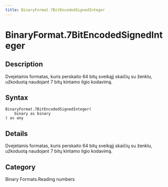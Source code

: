 ```yaml
---
title: BinaryFormat.7BitEncodedSignedInteger
---
```


# BinaryFormat.7BitEncodedSignedInteger


## Description

Dvejetainis formatas, kuris perskaito 64 bitų sveikąjį skaičių su ženklu, užkoduotą naudojant 7 bitų kintamo ilgio kodavimą.


## Syntax

```powerquery
BinaryFormat.7BitEncodedSignedInteger(
    binary as binary
) as any
```


## Details

Dvejetainis formatas, kuris perskaito 64 bitų sveikąjį skaičių su ženklu, užkoduotą naudojant 7 bitų kintamo ilgio kodavimą.



## Category
Binary Formats.Reading numbers
